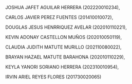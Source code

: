JOSHUA JAFET AGUILAR HERRERA (202220010234),

CARLOS JAVIER PEREZ FUENTES (201410010072),

DOUGLAS JESUS HENRRIQUEZ AVELAR (202010110221),

KEVIN ADONAY CASTELLON MUÑOS (202010050119),

CLAUDIA JUDITH MATUTE MURILLO (202110080022),

BRAYAN HAZAEL MATUTE BARAHONA (202010110229),

KEYLA YANORI SORIANO HERRERA (202310010954),

IRVIN ARIEL REYES FLORES (201730020065)
